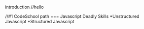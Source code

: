introduction
//hello

//#1 CodeSchool path === Javascript
Deadly Skills 
*Unstructured Javascript
*Structured Javascript
